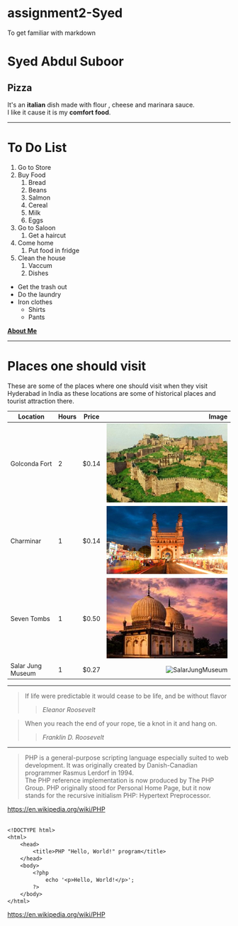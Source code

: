 # assignment2-Syed
To get familiar with markdown
# Syed Abdul Suboor
## Pizza

It's an **italian** dish made with flour , cheese and marinara sauce.<br>
I like it cause it is my **comfort food**.

---

# To Do List
1. Go to Store
2. Buy Food
    1. Bread
    2. Beans
    3. Salmon
    4. Cereal
    5. Milk
    6. Eggs
3. Go to Saloon
    1. Get a haircut
4. Come home
    1. Put food in fridge
5. Clean the house
    1. Vaccum
    2. Dishes

* Get the trash out
* Do the laundry
* Iron clothes
    * Shirts
    * Pants

**[About Me](AboutMe.md)**

---

# Places one should visit

These are some of the places where one should visit when they visit Hyderabad  in India as these locations are some of historical places and tourist attraction  there.

| Location | Hours | Price |Image|
| --- | --- | ---|---:|
| Golconda Fort | 2 | $0.14 |![Golconda](ImagesFolder/GolcondaFort.jpg)|
| Charminar | 1 | $0.14|![Charminar](ImagesFolder/Charminar.jpg)
| Seven Tombs | 1 | $0.50|![SevenTombs](ImagesFolder/SevenTombs.jpg)
| Salar Jung Museum | 1 | $0.27 |![SalarJungMuseum](Images/SalarJungMuseum.jpg)

---

>If life were predictable it would cease to be life, and be without flavor<br>
 >>*Eleanor Roosevelt*

>When you reach the end of your rope, tie a knot in it and hang on.
>> *Franklin D. Roosevelt*

---


>PHP is a general-purpose scripting language especially suited to web development. It was originally created by Danish-Canadian programmer Rasmus Lerdorf in 1994.<br>
The PHP reference implementation is now produced by The PHP Group. PHP originally stood for Personal Home Page, but it now stands for the recursive initialism PHP: Hypertext Preprocessor.

<https://en.wikipedia.org/wiki/PHP>

```

<!DOCTYPE html>
<html>
    <head>
        <title>PHP "Hello, World!" program</title>
    </head>
    <body>
        <?php
            echo '<p>Hello, World!</p>';
        ?>
    </body>
</html>

```

<https://en.wikipedia.org/wiki/PHP>
